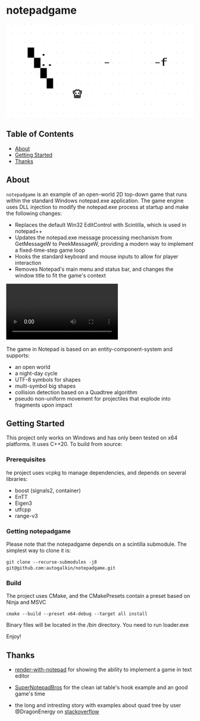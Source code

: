 # notepadgame

![title](./resources/title.png?raw=true "Title")

## Table of Contents

- [About](#about)
- [Getting Started](#getting_started)
- [Thanks](#thanks)

## About <a name = "about"></a>

`notepadgame` is an example of an open-world 2D top-down game that runs within the standard Windows notepad.exe application. The game engine uses DLL injection to modify the notepad.exe process at startup and make the following changes:

- Replaces the default Win32 EditControl with Scintilla, which is used in notepad++
- Updates the notepad.exe message processing mechanism from GetMessageW to PeekMessageW, providing a modern way to implement a fixed-time-step game loop
- Hooks the standard keyboard and mouse inputs to allow for player interaction
- Removes Notepad's main menu and status bar, and changes the window title to fit the game's context

[<video src=./resources/example.mp4 >](https://user-images.githubusercontent.com/97976281/223846104-b2485ac3-26d2-48a6-9dda-85df107ebc9e.mp4)

The game in Notepad is based on an entity-component-system and supports:
- an open world
- a night-day cycle
- UTF-8 symbols for shapes
- multi-symbol big shapes
- collision detection based on a Quadtree algorithm
- pseudo non-uniform movement for projectiles that explode into fragments upon impact

## Getting Started <a name = "getting_started"></a>

This project only works on Windows and has only been tested on x64 platforms. It uses C++20. To build from source:
### Prerequisites

he project uses vcpkg to manage dependencies, and depends on several libraries:

- boost (signals2, container)
- EnTT
- Eigen3
- utfcpp
- range-v3

### Getting notepadgame

Please note that the notepadgame depends on a scintilla submodule. The simplest way to clone it is:
```
git clone --recurse-submodules -j8 git@github.com:autogalkin/notepadgame.git 
```

### Build

The project uses CMake, and the CMakePresets contain a preset based on Ninja and MSVC

```
cmake --build --preset x64-debug --target all install
```

Binary files will be located in the */bin* directory. You need to run loader.exe


Enjoy!

## Thanks <a name = "thanks"></a>

- [render-with-notepad](https://github.com/khalladay/render-with-notepad) for showing the ability to implement a game in text editor

- [SuperNotepadBros](https://github.com/branw/SuperNotepadBros) for the clean iat table's hook example and an good game's time

- the long and intresting story with examples about quad tree by user @DragonEnergy on [stackoverflow](https://stackoverflow.com/questions/41946007/efficient-and-well-explained-implementation-of-a-quadtree-for-2d-collision-det)

